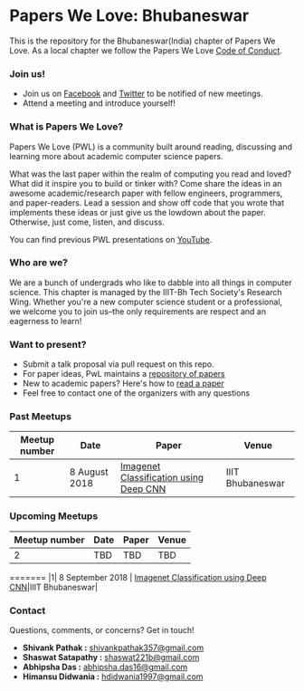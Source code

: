 # Papers We Love: Bhubaneswar

This is the repository for the Bhubaneswar(India) chapter of Papers We Love. As a local chapter we follow the Papers We Love [Code of Conduct](https://github.com/papers-we-love/bhubaneswar/blob/master/code-of-conduct.md).

### Join us!

- Join us on [Facebook](https://www.facebook.com/groups/198948364106861/) and [Twitter](https://twitter.com/PWLBhubaneswar) to be notified of new meetings.
- Attend a meeting and introduce yourself!


### What is Papers We Love?

Papers We Love (PWL) is a community built around reading, discussing and learning more about academic computer science papers.

What was the last paper within the realm of computing you read and loved? What did it inspire you to build or tinker with? Come share the ideas in an awesome academic/research paper with fellow engineers, programmers, and paper-readers. Lead a session and show off code that you wrote that implements these ideas or just give us the lowdown about the paper. Otherwise, just come, listen, and discuss.

You can find previous PWL presentations on [YouTube](https://www.youtube.com/user/PapersWeLove).

### Who are we?

We are a bunch of undergrads who like to dabble into all things in computer science. This chapter is managed by the IIIT-Bh Tech Society's Research Wing. Whether you're a new computer science student or a professional, we welcome you to join us–the only requirements are respect and an eagerness to learn!

### Want to present?

- Submit a talk proposal via pull request on this repo.
- For paper ideas, PwL maintains a [repository of papers](https://github.com/papers-we-love/papers-we-love)
- New to academic papers? Here's how to [read a paper](https://github.com/papers-we-love/papers-we-love#how-to-read-a-paper)
- Feel free to contact one of the organizers with any questions

### Past Meetups
| Meetup number | Date        | Paper      | Venue|
|---------------|-------------|------------|------------|
|1| 8 August 2018 | [Imagenet Classification using Deep CNN](https://github.com/papers-we-love/bhubaneswar/tree/master/imagenet-classification-using-deep-CNN)|IIIT Bhubaneswar|

### Upcoming Meetups
| Meetup number | Date        | Paper      | Venue|
|---------------|-------------|------------|------------|
|2| TBD | TBD | TBD |

=======
|1| 8 September 2018 | [Imagenet Classification using Deep CNN](https://github.com/papers-we-love/bhubaneswar/tree/master/imagenet-classification-using-deep-CNN)|IIIT Bhubaneswar|

### Contact
Questions, comments, or concerns? Get in touch!
- **Shivank Pathak :** [shivankpathak357@gmail.com](mailto:shivankpathak357@gmail.com)
- **Shaswat Satapathy :** [shaswat221b@gmail.com](mailto:shaswat221b@gmail.com)
- **Abhipsha Das :** [abhipsha.das16@gmail.com ](mailto:abhipsha.das16@gmail.com )
- **Himansu Didwania :** [hdidwania1997@gmail.com](mailto:hdidwania1997@gmail.com)
